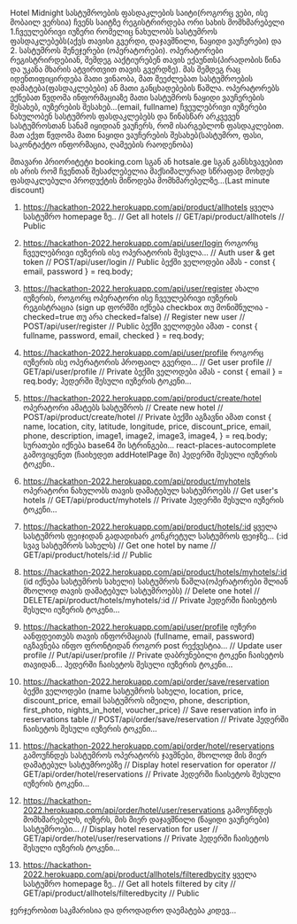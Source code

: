 Hotel Midnight
სასტუმროების ფასდაკლების საიტი(როგორც ვები, ისე მობაილ ვერსია)
ჩვენს საიტზე რეგისტრირდება ორი სახის მომხმარებელი 1.ჩვეულებრივი იუზერი რომელიც ნახულობს სასტუმროს ფასდაკლებებს(აქვს თავისი გვერდი, დაჯავშნილი, ნაყიდი ვაუჩერები) და 2. სასტუმროს მენეჯერები (ოპერატორები). ოპერატორები რეგისტრირდებიან, შემდეგ ააქტიურებენ თავის ექაუნთს(პირადობის წინა და უკანა მხარის ატვირთვით თავის გვერდზე). მას შემდეგ რაც იდენთიფიცირდება მათი ვინაობა, მათ შეეძლებათ სასტუმროების დამატება(ფასდაკლებები) ან მათი განცხადებების წაშლა. ოპერატორებს ექნებათ წვდომა ინფორმაციაზე მათი სასტუმროს ნაყიდი ვაუჩერების შესახებ, იუზერების შესახებ...(email, fullname)
ჩვეულებრივი იუზერები ნახულობენ სასტუმროს ფასდაკლებებს და წინასწარ არკვევენ სასტუმროსთან სანამ იყიდიან ვაუჩერს, რომ ისარგებლონ ფასდაკლებით. მათ აქვთ წვდომა მათი ნაყიდი ვაუჩერების შესახებ(სასტუმრო, ფასი, საკონტაქტო ინფორმაცია, ღამეების რაოდენობა)

მთავარი პრიორიტეტი booking.com სგან ან hotsale.ge სგან განსხვავებით ის არის რომ ჩვენთან შესაძლებელია მაქსიმალურად სწრაფად მოხდეს ფასდაკლებული პროდუქტის მიწოდება მომხმარებელზე...(Last minute discount)

1.  https://hackathon-2022.herokuapp.com/api/product/allhotels ყველა სასტუმრო homepage ზე..
    // Get all hotels
    // GET/api/product/allhotels
    // Public

2.  https://hackathon-2022.herokuapp.com/api/user/login როგორც ჩვეულებრივი იუზერის ისე ოპერატორის შესვლა...
    // Auth user & get token
    // POST/api/user/login
    // Public
    ბექში ველოდები ამას - const { email, password } = req.body;

3.  https://hackathon-2022.herokuapp.com/api/user/register ახალი იუზერის, როგორც ოპერატორი ისე ჩვეულებრივი იუზერის რეგისტრაცია (sign up ფორმში იქნება checkbox თუ მონიშნულია - checked=true თუ არა checked=false)
    // Register new user
    // POST/api/user/register
    // Public
    ბექში ველოდები ამათ - const { fullname, password, email, checked } = req.body;

4.  https://hackathon-2022.herokuapp.com/api/user/profile როგორც იუზერის ისე ოპერატორის პროფაილ გვერდი...
    // Get user profile
    // GET/api/user/profile
    // Private
    ბექში ველოდები ამას - const { email } = req.body;
    ჰედერში შესული იუზერის ტოკენი...

5.  https://hackathon-2022.herokuapp.com/api/product/create/hotel ოპერატორი ამატებს სასტუმროს
    // Create new hotel
    // POST/api/product/create/hotel
    // Private
    ბექში აგზავნი ამათ
    const {
    name,
    location,
    city,
    latitude,
    longitude,
    price,
    discount_price,
    email,
    phone,
    description,
    image1,
    image2,
    image3,
    image4,
    } = req.body;
    სურათები იქნება base64 ში სტრინგები...
    react-places-autocomplete გამოვიყენეთ (ჩაიხედეთ addHotelPage ში)
    ჰედერში შესული იუზერის ტოკენი..

6.  https://hackathon-2022.herokuapp.com/api/product/myhotels ოპერატორი ნახულობს თავის დამატებულ სასტუმროებს
    // Get user's hotels
    // GET/api/product/myhotels
    // Private
    ჰედერში შესული იუზერის ტოკენი...

7.  https://hackathon-2022.herokuapp.com/api/product/hotels/:id ყველა სასტუმროს ფეიჯიდან გადადიხარ კონკრეტულ სასტუმროს ფეიჯზე... (:id სვავ სასტუმროს სახელს)
    // Get one hotel by name
    // GET/api/product/hotels/:id
    // Public

8.  https://hackathon-2022.herokuapp.com/api/product/hotels/myhotels/:id (id იქნება სასტუმროს სახელი) სასტუმროს წაშლა(ოპერატორები შლიან მხოლოდ თავის დამატებულ სასტუმროებს)
    // Delete one hotel
    // DELETE/api/product/hotels/myhotels/:id
    // Private
    ჰედერში ჩაისეტოს შესული იუზერის ტოკენი...

9.  https://hackathon-2022.herokuapp.com/api/user/profile იუზერი აანფდეითებს თავის ინფორმაციას (fullname, email, password) იგზავნება ინფო ფრონტიდან როგორ post რექვესტია...
    // Update user profile
    // Put/api/user/profile
    // Private
    დაბრუნებილი ტოკენი ჩაისეტოს თავიდან...
    ჰედერში ჩაისეტოს შესული იუზერის ტოკენი...

10. https://hackathon-2022.herokuapp.com/api/order/save/reservation
    ბექში ველოდები (name სასტუმროს სახელი, location, price, discount_price, email სასტუმროს იმეილი, phone, description, first_photo, nights_in_hotel, voucher_price)
    // Save reservation info in reservations table
    // POST/api/order/save/reservation
    // Private
    ჰედერში ჩაისეტოს შესული იუზერის ტოკენი...

11. https://hackathon-2022.herokuapp.com/api/order/hotel/reservations
    გამოუჩნდეს სასტუმროს ოპერატორს ჯავშნები, მხოლოდ მის მიერ დამატებულ სასტუმროებზე
    // Display hotel reservation for operator
    // GET/api/order/hotel/reservations
    // Private
    ჰედერში ჩაისეტოს შესული იუზერის ტოკენი...

12. https://hackathon-2022.herokuapp.com/api/order/hotel/user/reservations
    გამოუჩნდეს მომხმარებელს, იუზერს, მის მიერ დაჯავშნილი (ნაყიდი ვაუჩერები) სასტუმროები...
    // Display hotel reservation for user
    // GET/api/order/hotel/user/reservations
    // Private
    ჰედერში ჩაისეტოს შესული იუზერის ტოკენი...

13. https://hackathon-2022.herokuapp.com/api/product/allhotels/filteredbycity ყველა სასტუმრო homepage ზე..
    // Get all hotels filtered by city
    // GET/api/product/allhotels/filteredbycity
    // Public

ჯერჯერობით საკმარისია და დროდადრო დაემატება კიდევ...

